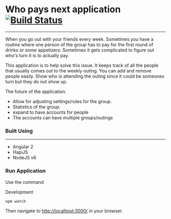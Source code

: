 # Who pays next application [![Build Status](https://travis-ci.org/CollaboratingBuddies/who-pays-next.svg?branch=master)](https://travis-ci.org/CollaboratingBuddies/who-pays-next)
--------------------------

When you go out with your friends every week. Sometimes you have a routine where one person of the group has to pay for the first round of drinks or some appetizers. Sometimes it gets complicated to figure out who's turn it is to actually pay.

This application is to help solve this issue. It keeps track of all the people that usually comes out to the weekly outing. You can add and remove people easily. Show who is attending the outing since it could be someones turn but they do not show up.

The future of the application.
* Allow for adjusting settings/rules for the group.
* Statistics of the group.
* expand to have accounts for people
* The accounts can have multiple groups/outings


### Built Using
---------------
* Angular 2
* HapiJS
* NodeJS v6

### Run Application
Use the command

Development

```
npm watch
```

Then navigate to [http://localhost:3000/](http://localhost:3000/) in your browser.